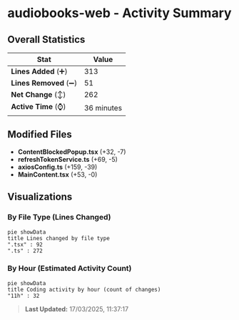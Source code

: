 # audiobooks-web - Activity Summary 

## Overall Statistics

| Stat                   | Value                                                             |
| ---------------------- | ----------------------------------------------------------------- |
| **Lines Added** (➕)   | 313                                          |
| **Lines Removed** (➖) | 51                                        |
| **Net Change** (↕)    | 262                |
| **Active Time** (⌚)   | 36 minutes |


## Modified Files
- **ContentBlockedPopup.tsx** (+32, -7)
- **refreshTokenService.ts** (+69, -5)
- **axiosConfig.ts** (+159, -39)
- **MainContent.tsx** (+53, -0)

## Visualizations

### By File Type (Lines Changed)

```mermaid
pie showData
title Lines changed by file type
".tsx" : 92
".ts" : 272
```

### By Hour (Estimated Activity Count)

```mermaid
pie showData
title Coding activity by hour (count of changes)
"11h" : 32
```


> **Last Updated:** 17/03/2025, 11:37:17